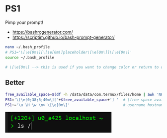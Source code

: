 # PS1

Pimp your prompt!

- <https://bashrcgenerator.com/>
- <https://scriptim.github.io/bash-prompt-generator/>

```bash
nano ~/.bash_profile
# PS1='\[\e[0m\][\[\e[0m\]placeholder\[\e[0m\]]\[\e[0m\]'
source ~/.bash_profile
```

```bash
# \[\e[0m\] --> this is used if you want to change color or return to default color
```

## Better

```bash
free_available_space=$(df -h /data/data/com.termux/files/home | awk 'NR == 2 { print $4 }')
PS1='\[\e[0;38;5;40m\]['+$free_available_space+'] '  # [free space available] 
PS1+='\u \H \w \n> \[\e[0m\]'                        # username hostname ~/bin
```

![ps1-000](./ps1-000.png)


